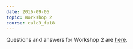 ```yaml
---
date: 2016-09-05
topic: Workshop 2
course: calc3_fa18
---
```


Questions and answers for Workshop 2 are [here](http://ckottke.ncf.edu/calc3_fa18/workshop2_solns.pdf).

